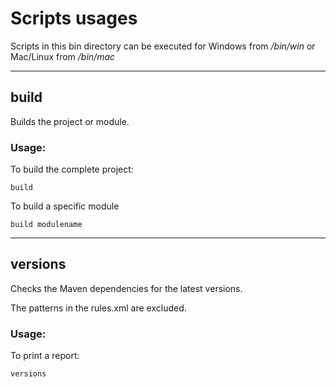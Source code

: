 # Scripts usages

Scripts in this bin directory can be executed
for Windows from _/bin/win_ or Mac/Linux from _/bin/mac_

---
## build

Builds the project or module.

### Usage:

To build the complete project:

```build```

To build a specific module

```build modulename```

---

## versions

Checks the Maven dependencies for the latest versions.

The patterns in the rules.xml are excluded.

### Usage:

To print a report:

```versions```